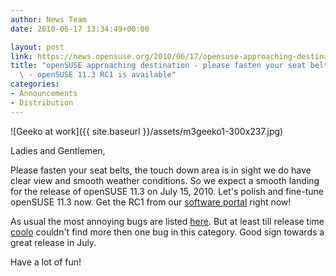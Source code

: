 ```yaml
---
author: News Team
date: 2010-06-17 13:34:49+00:00

layout: post
link: https://news.opensuse.org/2010/06/17/opensuse-approaching-destination-please-fasten-your-seat-belts-opensuse-11-3-rc1-is-available/
title: "openSUSE approaching destination - please fasten your seat belts\
  \ - openSUSE 11.3 RC1 is available"
categories:
- Announcements
- Distribution
---
```

![Geeko at work]({{ site.baseurl }}/assets/m3geeko1-300x237.jpg)








Ladies and Gentlemen,




Please fasten your seat belts, the touch down area is in sight we do have clear view and smooth weather conditions. So we expect a smooth landing for the release of openSUSE 11.3 on July 15, 2010. Let's polish and fine-tune openSUSE 11.3 now. Get the RC1 from our [software portal](http://software.opensuse.org/developer/) right now!




As usual the most annoying bugs are listed [here](http://en.opensuse.org/Bugs:Most_Annoying_Bugs_11.3_dev#openSUSE_11.3_RC1). But at least till release time [coolo](http://en.opensuse.org/User:Coolo) couldn't find more then one bug in this category. Good sign towards a great release in July.




Have a lot of fun!

		
